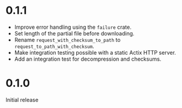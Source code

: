 # 0.1.1

- Improve error handling using the `failure` crate.
- Set length of the partial file before downloading.
- Rename `request_with_checksum_to_path` to `request_to_path_with_checksum`.
- Make integration testing possible with a static Actix HTTP server.
- Add an integration test for decompression and checksums.

# 0.1.0

Initial release
